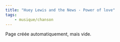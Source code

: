 ```yaml
---
title: "Huey Lewis and the News - Power of love"
tags:
    - musique/chanson
---
```


Page créée automatiquement, mais vide.

